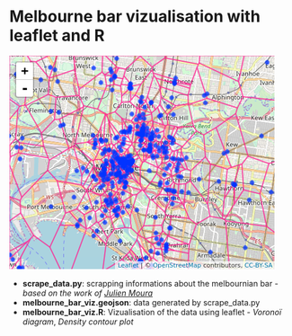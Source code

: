 # Melbourne bar vizualisation with leaflet and R

![Alt text](https://github.com/Julien-Yacine/melbourne_bar_viz/blob/master/melbourne_bar_voronoi_map.png?raw=true "Title")

* **scrape_data.py**: scrapping informations about the melbournian bar - *based on the work of [Julien Moura](https://github.com/Guts/Paris-Beer-Week/blob/master/data/raw_data/getOpenBeerMap.py)* 
* **melbourne_bar_viz.geojson**: data generated by scrape_data.py
* **melbourne_bar_viz.R**: Vizualisation of the data using leaflet - *Voronoï diagram*, *Density contour plot*
